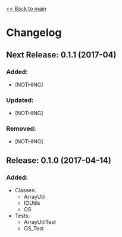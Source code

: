 [<< Back to main](./)

# Changelog

## Next Release: 0.1.1 (2017-04)
### Added:
* [NOTHING]

### Updated:
* [NOTHING]

### Removed:
* [NOTHING]


## Release: 0.1.0 (2017-04-14)
### Added:
* Classes:
    - ArrayUtil
    - IOUtils
    - OS
* Tests:
    - ArrayUtilTest
    - OS_Test
